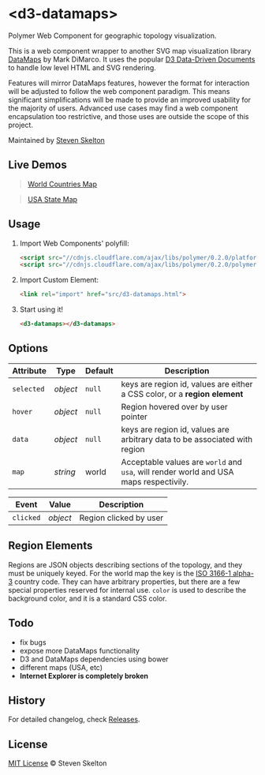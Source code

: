 &lt;d3-datamaps&gt;
=============

Polymer Web Component for geographic topology visualization.

This is a web component wrapper to another SVG map visualization library [DataMaps](http://datamaps.github.io/) by Mark DiMarco.
It uses the popular [D3 Data-Driven Documents](http://d3js.org/) to handle low level HTML and SVG rendering.

Features will mirror DataMaps features, however the format for interaction will be adjusted to follow the web component paradigm. 
This means significant simplifications will be made to provide an improved usability for the majority of users.  Advanced use cases may find 
a web component encapsulation too restrictive, and those uses are outside the scope of this project.

Maintained by [Steven Skelton](https://github.com/stevenrskelton)

## Live Demos
 
> [World Countries Map](http://files.stevenskelton.ca/d3-datamaps/examples/world.html)

> [USA State Map](http://files.stevenskelton.ca/d3-datamaps/examples/usa.html)

## Usage

1. Import Web Components' polyfill:

	```html
	<script src="//cdnjs.cloudflare.com/ajax/libs/polymer/0.2.0/platform.js"></script>
	<script src="//cdnjs.cloudflare.com/ajax/libs/polymer/0.2.0/polymer.js"></script>
	```

2. Import Custom Element:

	```html
	<link rel="import" href="src/d3-datamaps.html">
	```

3. Start using it!

	```html
	<d3-datamaps></d3-datamaps>
	```

## Options

Attribute			| Type			| Default		| Description
---					| ---			| ---			| ---
`selected`	 		| *object*		| `null`		| keys are region id, values are either a CSS color, or a __region element__
`hover`				| *object*		| `null`		| Region hovered over by user pointer
`data`				| *object*		| `null`		| keys are region id, values are arbitrary data to be associated with region
`map`				| *string*		| world			| Acceptable values are `world` and `usa`, will render world and USA maps respectivily.

Event				| Value			| Description
---					| ---			| ---
`clicked`			| *object*		| Region clicked by user

## Region Elements

Regions are JSON objects describing sections of the topology, and they must be uniquely keyed.
For the world map the key is the [ISO 3166-1 alpha-3](http://en.wikipedia.org/wiki/ISO_3166-1_alpha-3) country code.
They can have arbitrary properties, but there are a few special properties reserved for internal use.
`color` is used to describe the background color, and it is a standard CSS color.

## Todo

- fix bugs
- expose more DataMaps functionality
- D3 and DataMaps dependencies using bower
- different maps (USA, etc)
- __Internet Explorer is completely broken__

## History

For detailed changelog, check [Releases](https://github.com/stevenrskelton/d3-datamaps/releases).

## License

[MIT License](http://opensource.org/licenses/MIT) © Steven Skelton